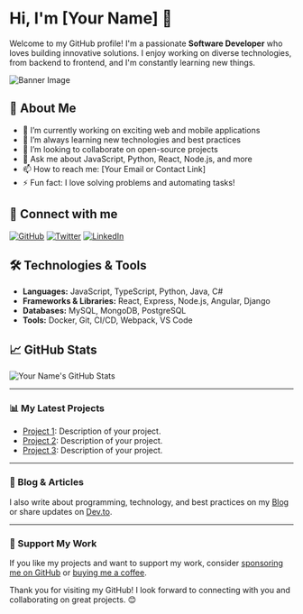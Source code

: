 # Hi, I'm [Your Name] 👋

Welcome to my GitHub profile! I'm a passionate **Software Developer** who loves building innovative solutions. I enjoy working on diverse technologies, from backend to frontend, and I'm constantly learning new things.

![Banner Image](https://your-banner-image-url) <!-- Optional: Use a custom banner image -->

## 🚀 About Me

- 🔭 I’m currently working on exciting web and mobile applications
- 🌱 I’m always learning new technologies and best practices
- 👯 I’m looking to collaborate on open-source projects
- 💬 Ask me about JavaScript, Python, React, Node.js, and more
- 📫 How to reach me: [Your Email or Contact Link]
- ⚡ Fun fact: I love solving problems and automating tasks!

## 🔗 Connect with me

[![GitHub](https://img.shields.io/badge/GitHub-000000?style=flat&logo=github)](https://github.com/yourusername)
[![Twitter](https://img.shields.io/badge/Twitter-1DA1F2?style=flat&logo=twitter&logoColor=white)](https://twitter.com/yourusername)
[![LinkedIn](https://img.shields.io/badge/LinkedIn-0A66C2?style=flat&logo=linkedin&logoColor=white)](https://www.linkedin.com/in/yourusername)

## 🛠️ Technologies & Tools

- **Languages:** JavaScript, TypeScript, Python, Java, C#
- **Frameworks & Libraries:** React, Express, Node.js, Angular, Django
- **Databases:** MySQL, MongoDB, PostgreSQL
- **Tools:** Docker, Git, CI/CD, Webpack, VS Code

## 📈 GitHub Stats

![Your Name's GitHub Stats](https://github-readme-stats.vercel.app/api?username=yourusername&show_icons=true&hide_title=true&count_private=true&theme=radical)

---

### 📊 My Latest Projects

- [Project 1](link-to-project): Description of your project.
- [Project 2](link-to-project): Description of your project.
- [Project 3](link-to-project): Description of your project.

---

### 📝 Blog & Articles

I also write about programming, technology, and best practices on my [Blog](your-blog-url) or share updates on [Dev.to](your-dev-to-profile).

---

### 🤝 Support My Work

If you like my projects and want to support my work, consider [sponsoring me on GitHub](link-to-sponsor-page) or [buying me a coffee](link-to-buy-me-a-coffee-page).

Thank you for visiting my GitHub! I look forward to connecting with you and collaborating on great projects. 😊

